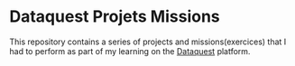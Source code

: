 # Dataquest Projets Missions
This repository contains a series of projects and missions(exercices) that I had to perform as part of my learning on the [Dataquest](https://www.dataquest.io/ "Learn Data Science online a build new skills") platform.
